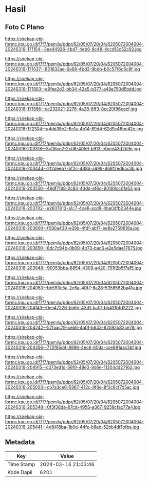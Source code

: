 # Hasil

## Foto C Plano

https://sirekap-obj-formc.kpu.go.id/f7f7/pemilu/pdpr/62/05/07/20/04/6205072004004-20240316-171154--3ee44926-4bd7-4eb6-8c48-4ccd13c52c92.jpg

https://sirekap-obj-formc.kpu.go.id/f7f7/pemilu/pdpr/62/05/07/20/04/6205072004004-20240316-171637--801832ae-6e98-4bd3-9bbb-b0c5716c6c8f.jpg

https://sirekap-obj-formc.kpu.go.id/f7f7/pemilu/pdpr/62/05/07/20/04/6205072004004-20240316-171803--e9fee2d3-bb34-42a5-b377-a49e750d5bdd.jpg

https://sirekap-obj-formc.kpu.go.id/f7f7/pemilu/pdpr/62/05/07/20/04/6205072004004-20240316-171856--cc232021-2276-4a28-8ff3-8cc20f96cecf.jpg

https://sirekap-obj-formc.kpu.go.id/f7f7/pemilu/pdpr/62/05/07/20/04/6205072004004-20240316-172304--a4dd38e2-8e1a-4b14-89d4-62d9c46bc42e.jpg

https://sirekap-obj-formc.kpu.go.id/f7f7/pemilu/pdpr/62/05/07/20/04/6205072004004-20240316-203318--3cff6ce2-2c06-4056-b913-efbee43d2b9e.jpg

https://sirekap-obj-formc.kpu.go.id/f7f7/pemilu/pdpr/62/05/07/20/04/6205072004004-20240316-203444--2f2deeb7-bf2c-488d-a699-469f2ed6cc3b.jpg

https://sirekap-obj-formc.kpu.go.id/f7f7/pemilu/pdpr/62/05/07/20/04/6205072004004-20240316-203550--49df7188-2c83-43dd-af6d-90169cc0fa63.jpg

https://sirekap-obj-formc.kpu.go.id/f7f7/pemilu/pdpr/62/05/07/20/04/6205072004004-20240316-203702--e2607813-a1c7-4ce8-acd8-4ba0dfb0344e.jpg

https://sirekap-obj-formc.kpu.go.id/f7f7/pemilu/pdpr/62/05/07/20/04/6205072004004-20240316-203800--f090a430-e39b-4fdf-abf7-ee8a2759818a.jpg

https://sirekap-obj-formc.kpu.go.id/f7f7/pemilu/pdpr/62/05/07/20/04/6205072004004-20240316-203850--8dc7c94b-0b09-4b73-bac6-e2e5dae17675.jpg

https://sirekap-obj-formc.kpu.go.id/f7f7/pemilu/pdpr/62/05/07/20/04/6205072004004-20240316-203948--90053bba-8654-4309-a420-791f2b5f7a15.jpg

https://sirekap-obj-formc.kpu.go.id/f7f7/pemilu/pdpr/62/05/07/20/04/6205072004004-20240316-204053--bb593e5a-2e6a-40f7-8a28-5358562ba41a.jpg

https://sirekap-obj-formc.kpu.go.id/f7f7/pemilu/pdpr/62/05/07/20/04/6205072004004-20240316-204143--0ee47226-bb6e-43d1-ba0f-bb431bfd3222.jpg

https://sirekap-obj-formc.kpu.go.id/f7f7/pemilu/pdpr/62/05/07/20/04/6205072004004-20240316-204242--57faac79-ceb6-4a0f-b643-92592b82ce79.jpg

https://sirekap-obj-formc.kpu.go.id/f7f7/pemilu/pdpr/62/05/07/20/04/6205072004004-20240316-204356--772f95d4-8896-4ec6-80da-cce691aac3bf.jpg

https://sirekap-obj-formc.kpu.go.id/f7f7/pemilu/pdpr/62/05/07/20/04/6205072004004-20240316-204915--c073ed1d-56f9-48e3-9d6e-11204dd27162.jpg

https://sirekap-obj-formc.kpu.go.id/f7f7/pemilu/pdpr/62/05/07/20/04/6205072004004-20240316-205003--cb7a3ce6-5867-412c-9f6e-8f2c6cf7d5ac.jpg

https://sirekap-obj-formc.kpu.go.id/f7f7/pemilu/pdpr/62/05/07/20/04/6205072004004-20240316-205348--0f3f38da-97cd-4956-a367-9258cfac77a4.jpg

https://sirekap-obj-formc.kpu.go.id/f7f7/pemilu/pdpr/62/05/07/20/04/6205072004004-20240316-205441--4d8418ba-1b0d-44fe-b8ab-52bb4df1bfba.jpg


## Metadata

| Key        | Value               |
| ---------- | ------------------- |
| Time Stamp | 2024-03-16 21:03:46 |
| Kode Dapil | 6201                |



